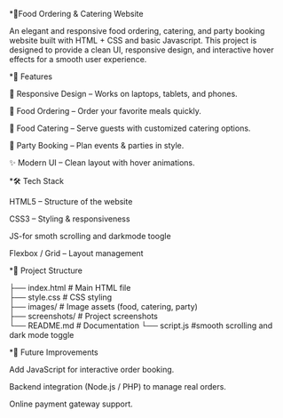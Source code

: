 *🍕Food Ordering & Catering Website

An elegant and responsive food ordering, catering, and party booking website built with HTML + CSS and basic Javascript.
This project is designed to provide a clean UI, responsive design, and interactive hover effects for a smooth user experience.

*🚀 Features

📱 Responsive Design – Works on laptops, tablets, and phones.

🍔 Food Ordering – Order your favorite meals quickly.

🍱 Food Catering – Serve guests with customized catering options.

🎉 Party Booking – Plan events & parties in style.

✨ Modern UI – Clean layout with hover animations.

*🛠️ Tech Stack

HTML5 – Structure of the website

CSS3 – Styling & responsiveness

JS-for smoth scrolling and darkmode toogle

Flexbox / Grid – Layout management

*📂 Project Structure

├── index.html        # Main HTML file  
├── style.css         # CSS styling  
├── images/           # Image assets (food, catering, party)  
├── screenshots/      # Project screenshots  
└── README.md         # Documentation
└── script.js         #smooth scrolling and dark mode toggle


*📌 Future Improvements

Add JavaScript for interactive order booking.

Backend integration (Node.js / PHP) to manage real orders.

Online payment gateway support.
